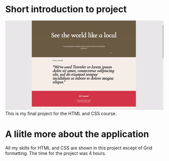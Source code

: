 # Short introduction to project
![](Additional/HTM_CSS_FINAL_PROJECT_RECORDING-ezgif.com-video-to-gif-converter.gif)
This is my final project for the HTML and CSS course.

# A liitle more about the application
All my skills for HTML and CSS are shown in this project except of Grid formatting.
The time for the project was 4 hours.

